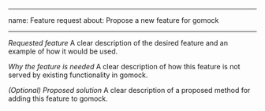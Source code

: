 ********************************************************************************

name: Feature request about: Propose a new feature for gomock

********************************************************************************

*Requested feature* A clear description of the desired feature and an example of
how it would be used.

*Why the feature is needed* A clear description of how this feature is not
served by existing functionality in gomock.

*(Optional) Proposed solution* A clear description of a proposed method for
adding this feature to gomock.
